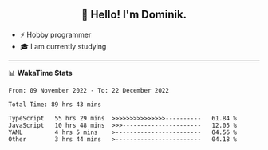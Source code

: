 <h2 align="center">👋 Hello! I'm Dominik.</h2>

- ⚡ Hobby programmer
- 🎓 I am currently studying

---
📊 **WakaTime Stats**
<!--START_SECTION:waka-->

```text
From: 09 November 2022 - To: 22 December 2022

Total Time: 89 hrs 43 mins

TypeScript   55 hrs 29 mins  >>>>>>>>>>>>>>>----------   61.84 %
JavaScript   10 hrs 48 mins  >>>----------------------   12.05 %
YAML         4 hrs 5 mins    >------------------------   04.56 %
Other        3 hrs 44 mins   >------------------------   04.18 %
```

<!--END_SECTION:waka-->
